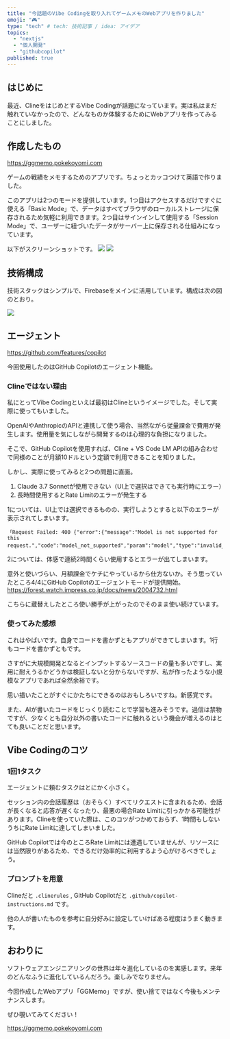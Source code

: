 ```yaml
---
title: "今話題のVibe Codingを取り入れてゲームメモのWebアプリを作りました"
emoji: "🎮️"
type: "tech" # tech: 技術記事 / idea: アイデア
topics:
  - "nextjs"
  - "個人開発"
  - "githubcopilot"
published: true
---
```


## はじめに

最近、ClineをはじめとするVibe Codingが話題になっています。実は私はまだ触れていなかったので、どんなものか体験するためにWebアプリを作ってみることにしました。

## 作成したもの

https://ggmemo.pokekoyomi.com

ゲームの戦績をメモするためのアプリです。ちょっとカッコつけて英語で作りました。

このアプリは2つのモードを提供しています。1つ目はアクセスするだけですぐに使える「Basic Mode」で、データはすべてブラウザのローカルストレージに保存されるため気軽に利用できます。2つ目はサインインして使用する「Session Mode」で、ユーザーに紐づいたデータがサーバー上に保存される仕組みになっています。

以下がスクリーンショットです。
![](https://storage.googleapis.com/zenn-user-upload/0d963edc8e93-20250415.png)
![](https://storage.googleapis.com/zenn-user-upload/257f589b657e-20250415.png)

## 技術構成

技術スタックはシンプルで、Firebaseをメインに活用しています。構成は次の図のとおり。

![](https://storage.googleapis.com/zenn-user-upload/056e3bb6f6f4-20250415.png)

## エージェント

https://github.com/features/copilot

今回使用したのはGitHub Copilotのエージェント機能。

### Clineではない理由

私にとってVibe Codingといえば最初はClineというイメージでした。そして実際に使ってもいました。

OpenAIやAnthropicのAPIと連携して使う場合、当然ながら従量課金で費用が発生します。使用量を気にしながら開発するのは心理的な負担になりました。

そこで、GitHub Copilotを使用すれば、Cline + VS Code LM APIの組み合わせで同様のことが月額10ドルという定額で利用できることを知りました。

しかし、実際に使ってみると2つの問題に直面。

1. Claude 3.7 Sonnetが使用できない（UI上で選択はできても実行時にエラー）
2. 長時間使用するとRate Limitのエラーが発生する

1については、UI上では選択できるものの、実行しようとすると以下のエラーが表示されてしまいます。
```
「Request Failed: 400 {"error":{"message":"Model is not supported for this request.","code":"model_not_supported","param":"model","type":"invalid_request_error"}}」
```

2については、体感で連続2時間くらい使用するとエラーが出てしまいます。

意外と使いづらい、月額課金でケチにやっているから仕方ないか。そう思っていたところ4/4にGitHub Copilotのエージェントモードが提供開始。
https://forest.watch.impress.co.jp/docs/news/2004732.html

こちらに蔵替えしたところ使い勝手が上がったのでそのまま使い続けています。

### 使ってみた感想

これはやばいです。自身でコードを書かずともアプリができてしまいます。1行もコードを書かずともです。

さすがに大規模開発となるとインプットするソースコードの量も多いですし、実用に耐えうるかどうかは検証しないと分からないですが、私が作ったような小規模なアプリであれば全然余裕です。

思い描いたことがすぐにかたちにできるのはおもしろいですね。新感覚です。

また、AIが書いたコードをじっくり読むことで学習も進みそうです。過信は禁物ですが、少なくとも自分以外の書いたコードに触れるという機会が増えるのはとても良いことだと思います。

## Vibe Codingのコツ

### 1回1タスク

エージェントに頼むタスクはとにかく小さく。

セッション内の会話履歴は（おそらく）すべてリクエストに含まれるため、会話が長くなると応答が遅くなったり、最悪の場合Rate Limitに引っかかる可能性があります。Clineを使っていた際は、このコツがつかめておらず、1時間もしないうちにRate Limitに達してしまいました。

GitHub Copilotでは今のところRate Limitには遭遇していませんが、リソースには当然限りがあるため、できるだけ効率的に利用するよう心がけるべきでしょう。

### プロンプトを用意

Clineだと `.clinerules` ,  GitHub Copilotだと `.github/copilot-instructions.md` です。

他の人が書いたものを参考に自分好みに設定していけばある程度はうまく動きます。

## おわりに

ソフトウェアエンジニアリングの世界は年々進化しているのを実感します。来年のどんなふうに進化しているんだろう。楽しみでなりません。

今回作成したWebアプリ「GGMemo」ですが、使い捨てではなく今後もメンテナンスします。

ぜひ覗いてみてください！

https://ggmemo.pokekoyomi.com

